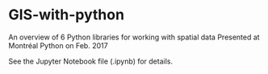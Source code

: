# GIS-with-python
An overview of 6 Python libraries for working with spatial data
Presented at Montréal Python on Feb. 2017

See the Jupyter Notebook file (.ipynb) for details.
